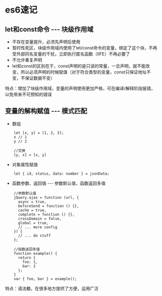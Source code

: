 # es6速记
## let和const命令 --- 块级作用域
- 不存在变量提升，必须先声明后使用
- 暂时性死区，块级作用域内使用了let/const命令的变量，绑定了这个块，不再受外部同名变量的干扰，立即执行匿名函数（IIFE）不再必要了
- 不允许重复声明
- let和const的区别在于，const声明的是只读的常量，一旦声明，就不能改变，所以必须声明的时候赋值（对于符合类型的变量，const只保证地址不变，不保证数据不变）

特点：增加了块级作用域，变量的声明使用更加严格，可在编译/解释阶段报错，以免带来不可预知的错误

## 变量的解构赋值 --- 模式匹配
- 数组
```
    let [x, y] = [1, 2, 3];
    x // 1
    y // 2

    //交换
    [y, x] = [x, y]
```
- 对象属性赋值
```
    let { id, status, data: number } = jsonData;
```
- 函数参数、返回值 --- 参数默认值，函数返回多值
```
    //参数默认值
    jQuery.ajax = function (url, {
      async = true,
      beforeSend = function () {},
      cache = true,
      complete = function () {},
      crossDomain = false,
      global = true,
      // ... more config
    }) {
      // ... do stuff
    };

    //函数返回多值
    function example() {
      return {
        foo: 1,
        bar: 2
      };
    }
    var { foo, bar } = example();
```

特点：语法糖，在很多地方提供了方便，运用广泛
